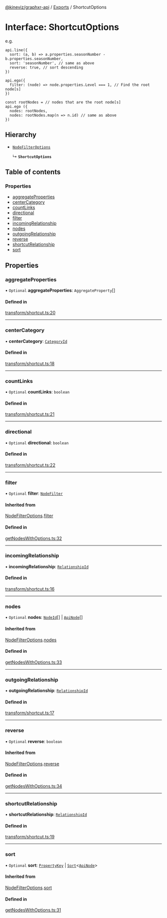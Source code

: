 [@kineviz/graphxr-api](../README.md) / [Exports](../modules.md) / ShortcutOptions

# Interface: ShortcutOptions

e.g.

```
api.line({
  sort: (a, b) => a.properties.seasonNumber - b.properties.seasonNumber,
  sort: 'seasonNumber', // same as above
  reverse: true, // sort descending
})

api.ego({
  filter: (node) => node.properties.Level === 1, // Find the root node[s]
})

const rootNodes = // nodes that are the root node[s]
api.ego ({
  nodes: rootNodes,
  nodes: rootNodes.map(n => n.id) // same as above
})
```

## Hierarchy

- [`NodeFilterOptions`](NodeFilterOptions.md)

  ↳ **`ShortcutOptions`**

## Table of contents

### Properties

- [aggregateProperties](ShortcutOptions.md#aggregateproperties)
- [centerCategory](ShortcutOptions.md#centercategory)
- [countLinks](ShortcutOptions.md#countlinks)
- [directional](ShortcutOptions.md#directional)
- [filter](ShortcutOptions.md#filter)
- [incomingRelationship](ShortcutOptions.md#incomingrelationship)
- [nodes](ShortcutOptions.md#nodes)
- [outgoingRelationship](ShortcutOptions.md#outgoingrelationship)
- [reverse](ShortcutOptions.md#reverse)
- [shortcutRelationship](ShortcutOptions.md#shortcutrelationship)
- [sort](ShortcutOptions.md#sort)

## Properties

### aggregateProperties

• `Optional` **aggregateProperties**: `AggregateProperty`[]

#### Defined in

[transform/shortcut.ts:20](https://bitbucket.org/kineviz/graphxr-api/src/019f384/src/transform/shortcut.ts#lines-20)

___

### centerCategory

• **centerCategory**: [`CategoryId`](../modules.md#categoryid)

#### Defined in

[transform/shortcut.ts:18](https://bitbucket.org/kineviz/graphxr-api/src/019f384/src/transform/shortcut.ts#lines-18)

___

### countLinks

• `Optional` **countLinks**: `boolean`

#### Defined in

[transform/shortcut.ts:21](https://bitbucket.org/kineviz/graphxr-api/src/019f384/src/transform/shortcut.ts#lines-21)

___

### directional

• `Optional` **directional**: `boolean`

#### Defined in

[transform/shortcut.ts:22](https://bitbucket.org/kineviz/graphxr-api/src/019f384/src/transform/shortcut.ts#lines-22)

___

### filter

• `Optional` **filter**: [`NodeFilter`](../modules.md#nodefilter)

#### Inherited from

[NodeFilterOptions](NodeFilterOptions.md).[filter](NodeFilterOptions.md#filter)

#### Defined in

[getNodesWithOptions.ts:32](https://bitbucket.org/kineviz/graphxr-api/src/019f384/src/getNodesWithOptions.ts#lines-32)

___

### incomingRelationship

• **incomingRelationship**: [`RelationshipId`](../modules.md#relationshipid)

#### Defined in

[transform/shortcut.ts:16](https://bitbucket.org/kineviz/graphxr-api/src/019f384/src/transform/shortcut.ts#lines-16)

___

### nodes

• `Optional` **nodes**: [`NodeId`](../modules.md#nodeid)[] \| [`ApiNode`](../classes/ApiNode.md)[]

#### Inherited from

[NodeFilterOptions](NodeFilterOptions.md).[nodes](NodeFilterOptions.md#nodes)

#### Defined in

[getNodesWithOptions.ts:33](https://bitbucket.org/kineviz/graphxr-api/src/019f384/src/getNodesWithOptions.ts#lines-33)

___

### outgoingRelationship

• **outgoingRelationship**: [`RelationshipId`](../modules.md#relationshipid)

#### Defined in

[transform/shortcut.ts:17](https://bitbucket.org/kineviz/graphxr-api/src/019f384/src/transform/shortcut.ts#lines-17)

___

### reverse

• `Optional` **reverse**: `boolean`

#### Inherited from

[NodeFilterOptions](NodeFilterOptions.md).[reverse](NodeFilterOptions.md#reverse)

#### Defined in

[getNodesWithOptions.ts:34](https://bitbucket.org/kineviz/graphxr-api/src/019f384/src/getNodesWithOptions.ts#lines-34)

___

### shortcutRelationship

• **shortcutRelationship**: [`RelationshipId`](../modules.md#relationshipid)

#### Defined in

[transform/shortcut.ts:19](https://bitbucket.org/kineviz/graphxr-api/src/019f384/src/transform/shortcut.ts#lines-19)

___

### sort

• `Optional` **sort**: [`PropertyKey`](../modules.md#propertykey) \| [`Sort`](../modules.md#sort)<[`ApiNode`](../classes/ApiNode.md)\>

#### Inherited from

[NodeFilterOptions](NodeFilterOptions.md).[sort](NodeFilterOptions.md#sort)

#### Defined in

[getNodesWithOptions.ts:31](https://bitbucket.org/kineviz/graphxr-api/src/019f384/src/getNodesWithOptions.ts#lines-31)
